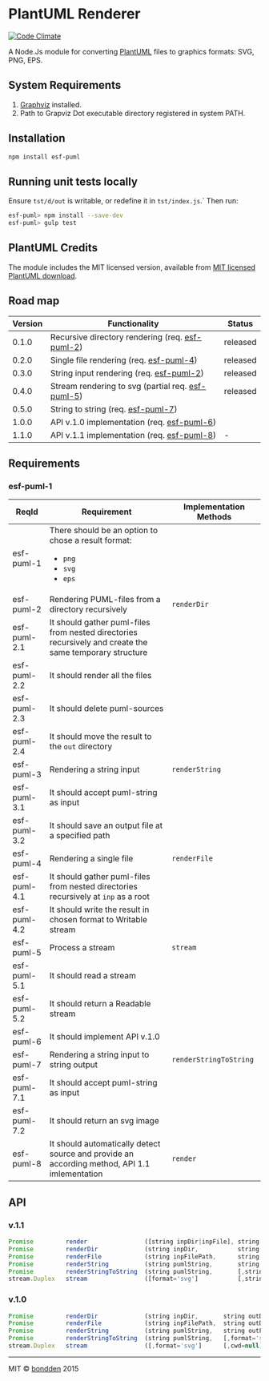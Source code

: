 # PlantUML Renderer
[![Code Climate](https://codeclimate.com/github/bondden/esf-puml/badges/gpa.svg)](https://codeclimate.com/github/bondden/esf-puml)

A Node.Js module for converting [PlantUML](http://plantuml.com) files to graphics formats: SVG, PNG, EPS.

## System Requirements
1. [Graphviz](http://www.graphviz.org/) installed.
2. Path to Grapviz Dot executable directory registered in system PATH.

## Installation

```bash
npm install esf-puml
```

## Running unit tests locally
Ensure `tst/d/out` is writable, or redefine it in `tst/index.js`.` Then run:

```bash
esf-puml> npm install --save-dev
esf-puml> gulp test
```

## PlantUML Credits
The module includes the MIT licensed version, available from [MIT licensed PlantUML download](http://plantuml.com/download.html#mit).

## Road map

Version | Functionality                                                   | Status
------- | --------------------------------------------------------------- | --------
0.1.0   | Recursive directory rendering (req. [esf-puml-2](esf-puml-2))   | released
0.2.0   | Single file rendering (req. [esf-puml-4](esf-puml-4))           | released
0.3.0   | String input rendering (req. [esf-puml-2](esf-puml-2))          | released
0.4.0   | Stream rendering to svg (partial req. [esf-puml-5](esf-puml-5)) | released
0.5.0   | String to string (req. [esf-puml-7](esf-puml-7))                |
1.0.0   | API v.1.0 implementation (req. [esf-puml-6](esf-puml-6))        |
1.1.0   | API v.1.1 implementation (req. [esf-puml-8](esf-puml-8))        | -

## Requirements
### esf-puml-1

ReqId        | Requirement                                                                                             | Implementation Methods
------------ | ------------------------------------------------------------------------------------------------------- | ----------------------
esf-puml-1   | There should be an option to chose a result format: <ul><li>`png`</li><li>`svg`</li><li>`eps`</li></ul> |
esf-puml-2   | Rendering PUML-files from a directory recursively                                                       | `renderDir`
esf-puml-2.1 | It should gather puml-files from nested directories recursively and create the same temporary structure |
esf-puml-2.2 | It should render all the files                                                                          |
esf-puml-2.3 | It should delete puml-sources                                                                           |
esf-puml-2.4 | It should move the result to the `out` directory                                                        |
esf-puml-3   | Rendering a string input                                                                                | `renderString`
esf-puml-3.1 | It should accept puml-string as input                                                                   |
esf-puml-3.2 | It should save an output file at a specified path                                                       |
esf-puml-4   | Rendering a single file                                                                                 | `renderFile`
esf-puml-4.1 | It should gather puml-files from nested directories recursively at `inp` as a root                      |
esf-puml-4.2 | It should write the result in chosen format to Writable stream                                          |
esf-puml-5   | Process a stream                                                                                        | `stream`
esf-puml-5.1 | It should read a stream                                                                                 |
esf-puml-5.2 | It should return a Readable stream                                                                      |
esf-puml-6   | It should implement API v.1.0                                                                           | 
esf-puml-7   | Rendering a string input to string output                                                               | `renderStringToString`
esf-puml-7.1 | It should accept puml-string as input                                                                   |
esf-puml-7.2 | It should return an svg image                                                                           |
esf-puml-8   | It should automatically detect source and provide an according method, API 1.1 imlementation            | `render`

## API
### v.1.1

```javascript
Promise         render                ([string inpDir|inpFile], string outDir=null  [,format='svg'])  //
Promise         renderDir             (string inpDir,           string outDir,      [,format='svg'])  //
Promise         renderFile            (string inpFilePath,      string outDir       [,format='svg'])  //
Promise         renderString          (string pumlString,       string outFilePath  [,format='svg'])  //
Promise         renderStringToString  (string pumlString,       [,string format='svg'])               //
stream.Duplex   stream                ([format='svg']           [,string cwd=null])                   // custom Cwd
```

### v.1.0

```javascript
Promise         renderDir             (string inpDir,       string outDir,      [,format='svg'])  //
Promise         renderFile            (string inpFilePath,  string outDir       [,format='svg'])  //
Promise         renderString          (string pumlString,   string outFilePath  [,format='svg'])  //
Promise         renderStringToString  (string pumlString,   [,format='svg'])                      //
stream.Duplex   stream                ([,format='svg']      [,cwd=null])                          // custom Cwd
```

--------------------------------------------------------------------------------

MIT © [bondden](https://github.com/bondden) 2015
